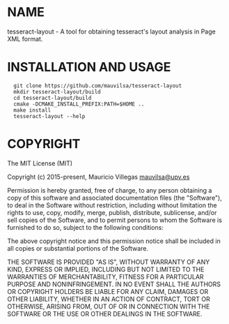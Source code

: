 # NAME

tesseract-layout - A tool for obtaining tesseract's layout analysis in Page XML format.

# INSTALLATION AND USAGE

      git clone https://github.com/mauvilsa/tesseract-layout
      mkdir tesseract-layout/build
      cd tesseract-layout/build
      cmake -DCMAKE_INSTALL_PREFIX:PATH=$HOME ..
      make install
      tesseract-layout --help

# COPYRIGHT

The MIT License (MIT)

Copyright (c) 2015-present, Mauricio Villegas <mauvilsa@upv.es>

Permission is hereby granted, free of charge, to any person obtaining a copy
of this software and associated documentation files (the "Software"), to deal
in the Software without restriction, including without limitation the rights
to use, copy, modify, merge, publish, distribute, sublicense, and/or sell
copies of the Software, and to permit persons to whom the Software is
furnished to do so, subject to the following conditions:

The above copyright notice and this permission notice shall be included in all
copies or substantial portions of the Software.

THE SOFTWARE IS PROVIDED "AS IS", WITHOUT WARRANTY OF ANY KIND, EXPRESS OR
IMPLIED, INCLUDING BUT NOT LIMITED TO THE WARRANTIES OF MERCHANTABILITY,
FITNESS FOR A PARTICULAR PURPOSE AND NONINFRINGEMENT. IN NO EVENT SHALL THE
AUTHORS OR COPYRIGHT HOLDERS BE LIABLE FOR ANY CLAIM, DAMAGES OR OTHER
LIABILITY, WHETHER IN AN ACTION OF CONTRACT, TORT OR OTHERWISE, ARISING FROM,
OUT OF OR IN CONNECTION WITH THE SOFTWARE OR THE USE OR OTHER DEALINGS IN THE
SOFTWARE.
